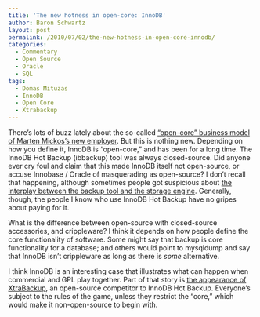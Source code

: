 ```yaml
---
title: 'The new hotness in open-core: InnoDB'
author: Baron Schwartz
layout: post
permalink: /2010/07/02/the-new-hotness-in-open-core-innodb/
categories:
  - Commentary
  - Open Source
  - Oracle
  - SQL
tags:
  - Domas Mituzas
  - InnoDB
  - Open Core
  - Xtrabackup
---
```

There&#8217;s lots of buzz lately about the so-called [&#8220;open-core&#8221; business model of Marten Mickos&#8217;s new employer][1]. But this is nothing new. Depending on how you define it, InnoDB is &#8220;open-core,&#8221; and has been for a long time. The InnoDB Hot Backup (ibbackup) tool was always closed-source. Did anyone ever cry foul and claim that this made InnoDB itself not open-source, or accuse Innobase / Oracle of masquerading as open-source? I don&#8217;t recall that happening, although sometimes people got suspicious about [the interplay between the backup tool and the storage engine][2]. Generally, though, the people I know who use InnoDB Hot Backup have no gripes about paying for it.

What is the difference between open-source with closed-source accessories, and crippleware? I think it depends on how people define the core functionality of software. Some might say that backup is core functionality for a database; and others would point to mysqldump and say that InnoDB isn&#8217;t crippleware as long as there is *some* alternative.

I think InnoDB is an interesting case that illustrates what can happen when commercial and GPL play together. Part of that story is [the appearance of XtraBackup][3], an open-source competitor to InnoDB Hot Backup. Everyone&#8217;s subject to the rules of the game, unless they restrict the &#8220;core,&#8221; which would make it non-open-source to begin with.

 [1]: http://www.computerworlduk.com/community/blogs/index.cfm?entryid=3048&#038;blogid=41
 [2]: http://mituzas.lt/2010/05/08/on-hot-backups/
 [3]: http://www.mysqlperformanceblog.com/2009/02/24/xtrabackup-open-source-alternative-for-innodb-hot-backup-call-for-ideas/